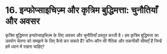 # 16. इन्फोप्साइचिज़्म और कृत्रिम बुद्धिमत्ता: चुनौतियाँ और अवसर

कृत्रिम बुद्धिमत्ता इन्फोप्साइचिज़्म के लिए अवसर और चुनौतियाँ प्रस्तुत करती है। हम कृत्रिम बुद्धिमत्ता का उपयोग चेतना को समझने के लिए कैसे कर सकते हैं? कौन-कौन सी नैतिक और तकनीकी सीमाएँ हैं जिन्हें हमें ध्यान में रखना चाहिए?
